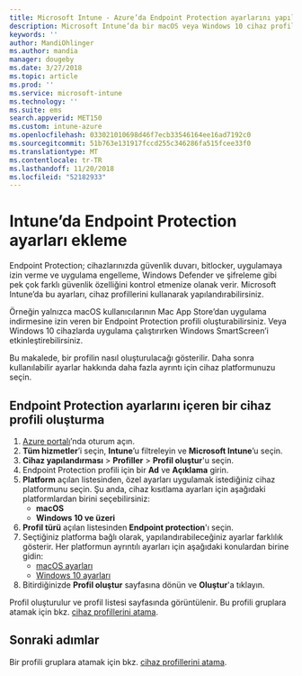 ```yaml
---
title: Microsoft Intune - Azure’da Endpoint Protection ayarlarını yapılandırma | Microsoft Docs
description: Microsoft Intune’da bir macOS veya Windows 10 cihaz profili oluşturduğunuzda Endpoint Protection ayarları oluşturun.
keywords: ''
author: MandiOhlinger
ms.author: mandia
manager: dougeby
ms.date: 3/27/2018
ms.topic: article
ms.prod: ''
ms.service: microsoft-intune
ms.technology: ''
ms.suite: ems
search.appverid: MET150
ms.custom: intune-azure
ms.openlocfilehash: 033021010698d46f7ecb33546164ee16ad7192c0
ms.sourcegitcommit: 51b763e131917fccd255c346286fa515fcee33f0
ms.translationtype: MT
ms.contentlocale: tr-TR
ms.lasthandoff: 11/20/2018
ms.locfileid: "52182933"
---
```

# <a name="add-endpoint-protection-settings-in-intune"></a>Intune’da Endpoint Protection ayarları ekleme

Endpoint Protection; cihazlarınızda güvenlik duvarı, bitlocker, uygulamaya izin verme ve uygulama engelleme, Windows Defender ve şifreleme gibi pek çok farklı güvenlik özelliğini kontrol etmenize olanak verir. Microsoft Intune’da bu ayarları, cihaz profillerini kullanarak yapılandırabilirsiniz.

Örneğin yalnızca macOS kullanıcılarının Mac App Store’dan uygulama indirmesine izin veren bir Endpoint Protection profili oluşturabilirsiniz. Veya Windows 10 cihazlarda uygulama çalıştırırken Windows SmartScreen’i etkinleştirebilirsiniz.

Bu makalede, bir profilin nasıl oluşturulacağı gösterilir. Daha sonra kullanılabilir ayarlar hakkında daha fazla ayrıntı için cihaz platformunuzu seçin.

## <a name="create-a-device-profile-containing-endpoint-protection-settings"></a>Endpoint Protection ayarlarını içeren bir cihaz profili oluşturma

1. [Azure portalı](https://portal.azure.com)’nda oturum açın.
2. **Tüm hizmetler**’i seçin, **Intune**’u filtreleyin ve **Microsoft Intune**’u seçin.
3. **Cihaz yapılandırması** > **Profiller** > **Profil oluştur**'u seçin.
4. Endpoint Protection profili için bir **Ad** ve **Açıklama** girin.
5. **Platform** açılan listesinden, özel ayarları uygulamak istediğiniz cihaz platformunu seçin. Şu anda, cihaz kısıtlama ayarları için aşağıdaki platformlardan birini seçebilirsiniz:
   - **macOS**
   - **Windows 10 ve üzeri**
6. **Profil türü** açılan listesinden **Endpoint protection**'ı seçin. 
7. Seçtiğiniz platforma bağlı olarak, yapılandırabileceğiniz ayarlar farklılık gösterir. Her platformun ayrıntılı ayarları için aşağıdaki konulardan birine gidin:
   - [macOS ayarları](endpoint-protection-macos.md)
   - [Windows 10 ayarları](endpoint-protection-windows-10.md)
8. Bitirdiğinizde **Profil oluştur** sayfasına dönün ve **Oluştur**'a tıklayın.

Profil oluşturulur ve profil listesi sayfasında görüntülenir. Bu profili gruplara atamak için bkz. [cihaz profillerini atama](device-profile-assign.md).

## <a name="next-steps"></a>Sonraki adımlar
Bir profili gruplara atamak için bkz. [cihaz profillerini atama](device-profile-assign.md).

